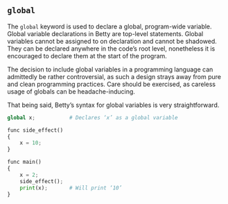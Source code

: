 ## `global`

The `global` keyword is used to declare a global, program-wide variable. Global
variable declarations in Betty are top-level statements. Global variables cannot
be assigned to on declaration and cannot be shadowed. They can be declared
anywhere in the code’s root level, nonetheless it is encouraged to declare them
at the start of the program.

The decision to include global variables in a programming language can
admittedly be rather controversial, as such a design strays away from pure and
clean programming practices. Care should be exercised, as careless usage of
globals can be headache-inducing.

That being said, Betty’s syntax for global variables is very straightforward.

```python
global x;           # Declares ‘x’ as a global variable

func side_effect()
{
    x = 10;
}

func main()
{
    x = 2;
    side_effect();
    print(x);       # Will print ‘10’
}
```